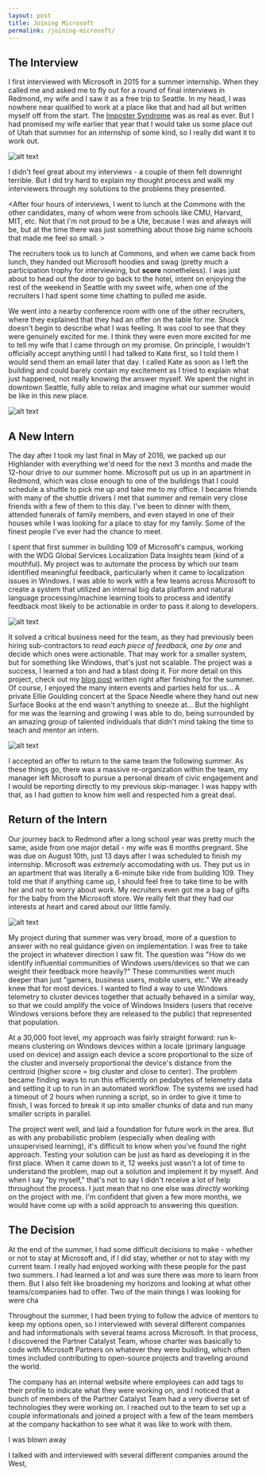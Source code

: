 ```yaml
---
layout: post
title: Joining Microsoft
permalink: /joining-microsoft/
---
```


## The Interview

I first interviewed with Microsoft in 2015 for a summer internship. When they called me and asked me to fly out for a round of final interviews in Redmond, my wife and I saw it as a free trip to Seattle. In my head, I was nowhere near qualified to work at a place like that and had all but written myself off from the start. The [Imposter Syndrome](https://en.wikipedia.org/wiki/Impostor_syndrome) was as real as ever. But I had promised my wife earlier that year that I would take us some place out of Utah that summer for an internship of some kind, so I really did want it to work out.

![alt text](/resources/images/Microsoft/sign.jpg)

I didn't feel great about my interviews - a couple of them felt downright terrible. But I did try hard to explain my thought process and walk my interviewers through my solutions to the problems they presented. 

<After four hours of interviews, I went to lunch at the Commons with the other candidates, many of whom were from schools like CMU, Harvard, MIT, etc. Not that I'm not proud to be a Ute, because I was and always will be, but at the time there was just something about those big name schools that made me feel so small. >

The recruiters took us to lunch at Commons, and when we came back from lunch, they handed out Microsoft hoodies and swag (pretty much a participation trophy for interviewing, but **score** nonetheless). I was just about to head out the door to go back to the hotel, intent on enjoying the rest of the weekend in Seattle with my sweet wife, when one of the recruiters I had spent some time chatting to pulled me aside.

We went into a nearby conference room with one of the other recruiters, where they explained that they had an offer on the table for me. Shock doesn't begin to describe what I was feeling. It was cool to see that they were genuinely excited for me. I think they were even more excited for me to tell my wife that I came through on my promise. On principle, I wouldn't officially accept anything until I had talked to Kate first, so I told them I would send them an email later that day. I called Kate as soon as I left the building and could barely contain my excitement as I tried to explain what just happened, not really knowing the answer myself. We spent the night in downtown Seattle, fully able to relax and imagine what our summer would be like in this new place.

![alt text](/resources/images/Microsoft/seattle.jpg)

## A New Intern

The day after I took my last final in May of 2016, we packed up our Highlander with everything we'd need for the next 3 months and made the 12-hour drive to our summer home. Microsoft put us up in an apartment in Redmond, which was close enough to one of the buildings that I could schedule a shuttle to pick me up and take me to my office. I became friends with many of the shuttle drivers I met that summer and remain very close friends with a few of them to this day. I've been to dinner with them, attended funerals of family members, and even stayed in one of their houses while I was looking for a place to stay for my family. Some of the finest people I've ever had the chance to meet.

I spent that first summer in building 109 of Microsoft's campus, working with the WDG Global Services Localization Data Insights team (kind of a mouthful). My project was to automate the process by which our team identified meaningful feedback, particularly when it came to localization issues in Windows. I was able to work with a few teams across Microsoft to create a system that utilized an internal big data platform and natural language processing/machine learning tools to process and identify feedback most likely to be actionable in order to pass it along to developers. 

![alt text](/resources/images/Microsoft/project.jpg)

It solved a critical business need for the team, as they had previously been hiring sub-contractors to _read each piece of feedback, one by one_ and decide which ones were actionable. That may work for a smaller system, but for something like Windows, that's just not scalable. The project was a success, I learned a ton and had a blast doing it. For more detail on this project, check out my [blog post](/Microsoft-Summer2016/) written right after finishing for the summer. Of course, I enjoyed the many intern events and parties held for us... A private Ellie Goulding concert at the Space Needle where they hand out new Surface Books at the end wasn't anything to sneeze at... But the highlight for me was the learning and growing I was able to do, being surrounded by an amazing group of talented individuals that didn't mind taking the time to teach and mentor an intern.

![alt text](/resources/images/Microsoft/team.jpg)

I accepted an offer to return to the same team the following summer. As these things go, there was a massive re-organization within the team, my manager left Microsoft to pursue a personal dream of civic engagement and I would be reporting directly to my previous skip-manager. I was happy with that, as I had gotten to know him well and respected him a great deal. 

## Return of the Intern

Our journey back to Redmond after a long school year was pretty much the same, aside from one major detail - my wife was 6 months pregnant. She was due on August 10th, just 13 days after I was scheduled to finish my internship. Microsoft was _extremely_ accomodating with us. They put us in an apartment that was literally a 6-minute bike ride from building 109. They told me that if anything came up, I should feel free to take time to be with her and not to worry about work. My recruiters even got me a bag of gifts for the baby from the Microsoft store. We really felt that they had our interests at heart and cared about our little family.

![alt text](/resources/images/Microsoft/baby.jpg)

My project during that summer was very broad, more of a question to answer with no real guidance given on implementation. I was free to take the project in whatever direction I saw fit. The question was "How do we identify influential communities of Windows users/devices so that we can weight their feedback more heavily?" These communities went much deeper than just "gamers, business users, mobile users, etc." We already knew that for most devices. I wanted to find a way to use Windows telemetry to cluster devices together that actually behaved in a similar way, so that we could amplify the voice of Windows Insiders (users that receive Windows versions before they are released to the public) that represented that population.

At a 30,000 foot level, my approach was fairly straight forward: run k-means clustering on Windows devices within a locale (primary language used on device) and assign each device a score proportional to the size of the cluster and inversely proportional the device's distance from the centroid (higher score = big cluster and close to center). The problem became finding ways to run this efficiently on pedabytes of telemetry data and setting it up to run in an automated workflow. The systems we used had a timeout of 2 hours when running a script, so in order to give it time to finish, I was forced to break it up into smaller chunks of data and run many smaller scripts in parallel.

The project went well, and laid a foundation for future work in the area. But as with any probabilistic problem (especially when dealing with unsupervised learning), it's difficult to know when you've found the right approach. Testing your solution can be just as hard as developing it in the first place. When it came down to it, 12 weeks just wasn't a lot of time to understand the problem, map out a solution and implement it by myself. And when I say "by myself," that's not to say I didn't receive a lot of help throughout the process. I just mean that no one else was _directly_ working on the project with me. I'm confident that given a few more months, we would have come up with a solid approach to answering this question.

## The Decision

At the end of the summer, I had some difficult decisions to make - whether or not to stay at Microsoft and, if I did stay, whether or not to stay with my current team. I really had enjoyed working with these people for the past two summers. I had learned a lot and was sure there was more to learn from them. But I also felt like broadening my horizons and looking at what other teams/companies had to offer. Two of the main things I was looking for were cha

Throughout the summer, I had been trying to follow the advice of mentors to keep my options open, so I interviewed with several different companies and had informationals with several teams across Microsoft. In that process, I discovered the Partner Catalyst Team, whose charter was basically to code with Microsoft Partners on whatever they were building, which often times included contributing to open-source projects and traveling around the world. 

The company has an internal website where employees can add tags to their profile to indicate what they were working on, and I noticed that a bunch of members of the Partner Catalyst Team had a very diverse set of technologies they were working on. I reached out to the team to set up a couple informationals and joined a project with a few of the team members at the company hackathon to see what it was like to work with them.

I was blown away

I talked with and interviewed with several different companies around the West, 
